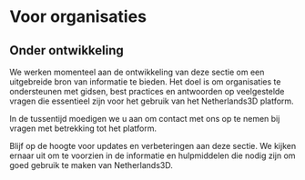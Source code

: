 # Voor organisaties

## Onder ontwikkeling

We werken momenteel aan de ontwikkeling van deze sectie om een uitgebreide bron van informatie te bieden.
Het doel is om organisaties te ondersteunen met gidsen, best practices en antwoorden op
veelgestelde vragen die essentieel zijn voor het gebruik van het Netherlands3D platform.

In de tussentijd moedigen we u aan om contact met ons op te nemen bij vragen met betrekking tot het platform. 

Blijf op de hoogte voor updates en verbeteringen aan deze sectie. We kijken ernaar uit om te voorzien in de
informatie en hulpmiddelen die nodig zijn om goed gebruik te maken van Netherlands3D.

